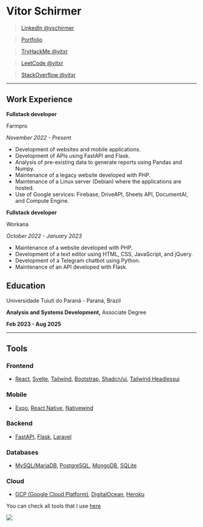 # Vitor Schirmer

> [LinkedIn @vschirmer](https://linkedin.com/in/vschirmer)

> [Portfolio](https://vitvitvit.com.br)

> [TryHackMe @vitxr](https://tryhackme.com/r/p/vitxr)

> [LeetCode @vitxr](https://leetcode.com/u/vitxr/)

> [StackOverflow @vitxr](https://stackoverflow.com/users/18432809/vitxr)

---

## Work Experience

**Fullstack developer**

Farmpro

_November 2022 - Present_

- Development of websites and mobile applications.
- Development of APIs using FastAPI and Flask.
- Analysis of pre-existing data to generate reports using Pandas and Numpy.
- Maintenance of a legacy website developed with PHP.
- Maintenance of a Linux server (Debian) where the applications are hosted.
- Use of Google services: Firebase, DriveAPI, Sheets API, DocumentAI, and Compute
Engine.


**Fullstack developer**

Workana

_October 2022 - January 2023_

- Maintenance of a website developed with PHP.
- Development of a text editor using HTML, CSS, JavaScript, and jQuery.
- Development of a Telegram chatbot using Python.
- Maintenance of an API developed with Flask.

## Education

Universidade Tuiuti do Paraná - Paraná, Brazil

**Analysis and Systems Development,** Associate Degree

**Feb 2023 - Aug 2025**

---

## Tools

### Frontend

- [React](https://github.com/facebook/react), [Svelte](https://github.com/sveltejs/svelte), [Tailwind](https://github.com/tailwindlabs/tailwindcss), [Bootstrap](https://github.com/twbs/bootstrap),  [Shadcn/ui](https://github.com/shadcn/ui), [Tailwind Headlessui](https://github.com/tailwindlabs/headlessui)

### Mobile

- [Expo](https://github.com/expo/expo), [React Native](https://github.com/facebook/react-native), [Nativewind](https://github.com/nativewind/nativewind)

### Backend

- [FastAPI](https://github.com/tiangolo/fastapi), [Flask](https://github.com/pallets/flask), [Laravel](https://github.com/laravel/laravel)
 
### Databases

- [MySQL/MariaDB](https://github.com/mysql/mysql-server), [PostgreSQL](https://github.com/postgres/postgres), [MongoDB](https://github.com/mongodb/mongo), [SQLite](https://sqlite.org/index.html)  

### Cloud

- [GCP (Google Cloud Platform)](https://cloud.google.com/), [DigitalOcean](https://github.com/digitalocean), [Heroku](https://github.com/heroku)  

You can check all tools that I use [here](https://github.com/vittxr/mytools)

![](https://komarev.com/ghpvc/?username=vittxr&color=blueviolet)
